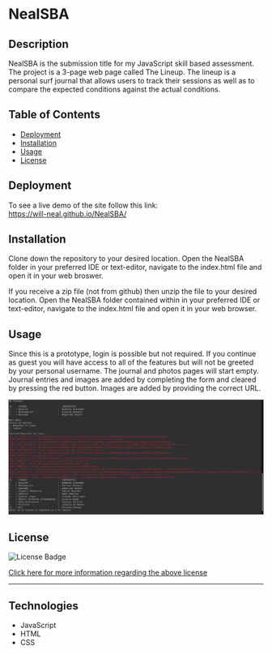# NealSBA

  ## Description

   NealSBA is the submission title for my JavaScript skill based assessment. The project is a 3-page web page called The Lineup. The lineup is a personal surf journal that allows users to track their sessions as well as to compare the expected conditions against the actual conditions. 

  ## Table of Contents 

  - [Deployment](#deployment)
  - [Installation](#installation)
  - [Usage](#usage)
  - [License](#license)

## Deployment

To see a live demo of the site follow this link: 
<br>https://will-neal.github.io/NealSBA/

  ## Installation
  
Clone down the repository to your desired location. Open the NealSBA folder in your preferred IDE or text-editor, navigate to the index.html file and open it in your web broswer.

If you receive a zip file (not from github) then unzip the file to your desired location. Open the NealSBA folder contained within in your preferred IDE or text-editor, navigate to the index.html file and open it in your web browser. 

## Usage

  Since this is a prototype, login is possible but not required. If you continue as guest you will have access to all of the features but will not be greeted by your personal username. The journal and photos pages will start empty. Journal entries and images are added by completing the form and cleared by pressing the red button. Images are added by providing the correct URL. 

  ![SMS Screenshot](https://github.com/Will-Neal/NealSMS_HibernateSBA/blob/main/images/SMS_SS.png?raw=true)
  
  ## License

  ![License Badge](https://img.shields.io/badge/license-MIT-orange?style=plastic=appveyor?raw=true)
  <br>
  
  [Click here for more information regarding the above license](https://opensource.org/licenses/MIT)
    
  ---
    
  ## Technologies

  - JavaScript
  - HTML
  - CSS

